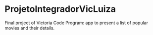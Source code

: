 # ProjetoIntegradorVicLuiza
Final project of Victoria Code Program: app to present a list of popular movies and their details.
